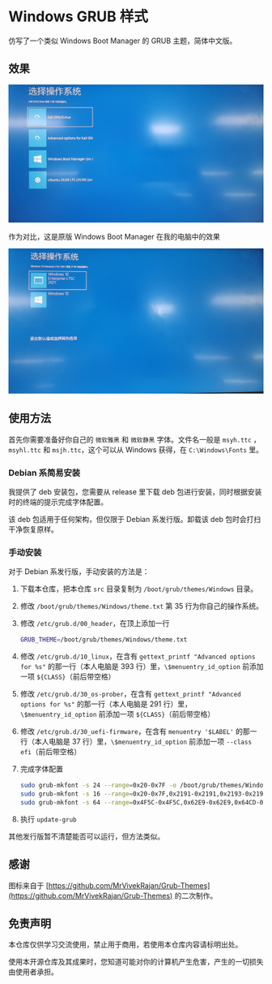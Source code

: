 # Windows GRUB 样式

仿写了一个类似 Windows Boot Manager 的 GRUB 主题，简体中文版。

## 效果

![1](./img/1.png)

作为对比，这是原版 Windows Boot Manager 在我的电脑中的效果

![2](./img/2.png)

## 使用方法

首先你需要准备好你自己的 `微软雅黑` 和 `微软静黑` 字体。文件名一般是 `msyh.ttc` ，`msyhl.ttc` 和 `msjh.ttc`，这个可以从 Windows 获得，在 `C:\Windows\Fonts` 里。

### Debian 系简易安装

我提供了 deb 安装包，您需要从 release 里下载 deb 包进行安装，同时根据安装时的终端的提示完成字体配置。

该 deb 包适用于任何架构，但仅限于 Debian 系发行版。卸载该 deb 包时会打扫干净恢复原样。

### 手动安装

对于 Debian 系发行版，手动安装的方法是：

1. 下载本仓库，把本仓库 `src` 目录复制为 `/boot/grub/themes/Windows` 目录。
2. 修改 `/boot/grub/themes/Windows/theme.txt` 第 35 行为你自己的操作系统。
3. 修改 `/etc/grub.d/00_header`，在顶上添加一行

   ```bash
   GRUB_THEME=/boot/grub/themes/Windows/theme.txt
   ````

4. 修改 `/etc/grub.d/10_linux`，在含有 `gettext_printf "Advanced options for %s"` 的那一行（本人电脑是 393 行）里，`\$menuentry_id_option` 前添加一项 `${CLASS}`（前后带空格）
5. 修改 `/etc/grub.d/30_os-prober`，在含有 `gettext_printf "Advanced options for %s"` 的那一行（本人电脑是 291 行）里，`\$menuentry_id_option` 前添加一项 `${CLASS}`（前后带空格）
6. 修改 `/etc/grub.d/30_uefi-firmware`，在含有 `menuentry '$LABEL'` 的那一行（本人电脑是 37 行）里，`\$menuentry_id_option` 前添加一项 `--class efi`（前后带空格）
7. 完成字体配置

   ```bash
   sudo grub-mkfont -s 24 --range=0x20-0x7F -o /boot/grub/themes/Windows/msjh24.pf2 your/msjh.ttc
   sudo grub-mkfont -s 16 --range=0x20-0x7F,0x2191-0x2191,0x2193-0x2193,0x3002-0x3002,0x5185-0x5185,0x5207-0x5207,0x52A8-0x52A8,0x5C06-0x5C06,0x5728-0x5728,0x62E9-0x62E9,0x6309-0x6309,0x6362-0x6362,0x79D2-0x79D2,0x81EA-0x81EA,0x884C-0x884C,0x8FD0-0x8FD0,0x9009-0x9009,0x952E-0x952E,0xFF0C-0xFF0C  -o /boot/grub/themes/Windows/msyh16.pf2 your/msyh.ttc
   sudo grub-mkfont -s 64 --range=0x4F5C-0x4F5C,0x62E9-0x62E9,0x64CD-0x64CD,0x7CFB-0x7CFB,0x7EDF-0x7EDF,0x9009-0x9009 -o /boot/grub/themes/Windows/msyh64.pf2 your/msyhl.ttc
   ```

8. 执行 `update-grub`

其他发行版暂不清楚能否可以运行，但方法类似。

## 感谢

图标来自于 [https://github.com/MrVivekRajan/Grub-Themes](https://github.com/MrVivekRajan/Grub-Themes) 的二次制作。

## 免责声明

本仓库仅供学习交流使用，禁止用于商用，若使用本仓库内容请标明出处。

使用本开源仓库及其成果时，您知道可能对你的计算机产生危害，产生的一切损失由使用者承担。
